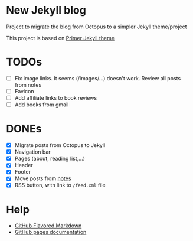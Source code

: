 # New Jekyll blog

Project to migrate the blog from Octopus to a simpler Jekyll theme/project

This project is based on [Primer Jekyll theme]

# TODOs

- [ ] Fix image links. It seems (/images/...) doesn't work. Review all posts from notes
- [ ] Favicon
- [ ] Add affiliate links to book reviews
- [ ] Add books from gmail

# DONEs

- [x] Migrate posts from Octopus to Jekyll 
- [x] Navigation bar
- [x] Pages (about, reading list,...)
- [x] Header
- [x] Footer
- [x] Move posts from [notes]
- [x] RSS button, with link to `/feed.xml` file

# Help

- [GitHub Flavored Markdown]
- [GitHub pages documentation] 

[Primer Jekyll theme]: https://github.com/pages-themes/primer
[GitHub Flavored Markdown]: https://guides.github.com/features/mastering-markdown/
[GitHub pages documentation]: https://help.github.com/categories/github-pages-basics/ 
[notes]: https://github.com/rchavarria/notes
